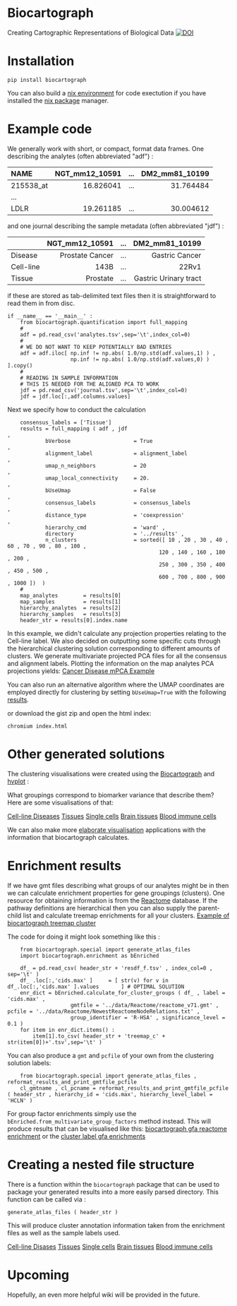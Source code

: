 # Biocartograph
Creating Cartographic Representations of Biological Data
[![DOI](https://zenodo.org/badge/578172132.svg)](https://zenodo.org/badge/latestdoi/578172132)

# Installation
```
pip install biocartograph
```
You can also build a [nix environment](https://github.com/rictjo/versioned-nix-environments/blob/main/env/versioned_R_and_Python.nix) for code exectution if you have installed the [nix package](https://nixos.org/download.html) manager.

# Example code
We generally work with short, or compact, format data frames. One describing the analytes (often abbreviated "adf") :

|NAME       |NGT_mm12_10591 | ... | DM2_mm81_10199 |
|:---       |           ---:|:---:|            ---:|
|215538_at  |    16.826041 | ... | 31.764484       |
|...        |              |     |                 |
|LDLR       |   19.261185  | ... | 30.004612       |

and one journal describing the sample metadata (often abbreviated "jdf") :

|      |NGT_mm12_10591 | ... | DM2_mm81_10199 |
|:---    |         ---:|:---:|            ---:|
| Disease  |  Prostate Cancer  | ... | Gastric Cancer |
| Cell-line| 143B   | ... | 22Rv1 |
| Tissue |  Prostate | ... | Gastric Urinary tract |

if these are stored as tab-delimited text files then it is straightforward to read them in from disc.
```
if __name__ == '__main__' :
    from biocartograph.quantification import full_mapping
    #
    adf = pd.read_csv('analytes.tsv',sep='\t',index_col=0)
    #
    # WE DO NOT WANT TO KEEP POTENTIALLY BAD ENTRIES 
    adf = adf.iloc[ np.inf != np.abs( 1.0/np.std(adf.values,1) ) ,
                    np.inf != np.abs( 1.0/np.std(adf.values,0) ) ].copy()
    #
    # READING IN SAMPLE INFORMATION
    # THIS IS NEEDED FOR THE ALIGNED PCA TO WORK
    jdf = pd.read_csv('journal.tsv',sep='\t',index_col=0)
    jdf = jdf.loc[:,adf.columns.values]
```

Next we specify how to conduct the calculation
```
    consensus_labels = ['Tissue']
    results = full_mapping ( adf , jdf                                  ,
            bVerbose                    = True                          ,
            alignment_label             = alignment_label               ,
            umap_n_neighbors            = 20                            ,
            umap_local_connectivity     = 20.                           ,
            bUseUmap                    = False                         ,
            consensus_labels            = consensus_labels              ,
            distance_type               = 'coexpression'                ,
            hierarchy_cmd               = 'ward' ,
            directory                   = '../results' ,
            n_clusters                  = sorted([ 10 , 20 , 30 , 40 , 60 , 70 , 90 , 80 , 100 ,
                                                120 , 140 , 160 , 180 , 200 ,
                                                250 , 300 , 350 , 400 , 450 , 500 ,
                                                600 , 700 , 800 , 900 , 1000 ])  )
    #
    map_analytes        = results[0]
    map_samples         = results[1]
    hierarchy_analytes  = results[2]
    hierarchy_samples   = results[3]
    header_str = results[0].index.name
```
In this example, we didn't calculate any projection properties relating to the Cell-line label. We also decided on outputting some specific cuts through the hierarchical clustering solution corresponding to different amounts of clusters. We generate multivariate projected PCA files for all the consensus and alignment labels. Plotting the information on the map analytes PCA projections yields:
[Cancer Disease mPCA Example](https://rictjo.github.io/?https://gist.githubusercontent.com/rictjo/ed1d6768f9ffa11ada2a6c5ad75094ca/raw/74dd22f261f9925fd005d539a851ae013df0c574/index.html)

You can also run an alternative algorithm where the UMAP coordinates are employed directly for clustering by setting `bUseUmap=True` with the following [results](https://rictjo.github.io/?https://gist.githubusercontent.com/rictjo/8be5b5a9cc7f06ea7455d6c6ecc11ad8/raw/e00ea663a1218718f542744a939e0b05c604e8ab/index.html).

or download the gist zip and open the html index:
```
chromium index.html
```

# Other generated solutions

The clustering visualisations were created using the [Biocartograph](https://pypi.org/project/biocartograph/) and [hvplot](https://pypi.org/project/hvplot/) :

What groupings correspond to biomarker variance that describe them? Here are some visualisations of that:

[Cell-line Diseases](https://rictjo.github.io/?https://gist.githubusercontent.com/rictjo/786fa0b8706bb02ccb2cd3bba3f5c35d/raw/0ad4261d267f7550ddae1714e16aec8301127af0/index.html)
[Tissues](https://rictjo.github.io/?https://gist.githubusercontent.com/rictjo/f8556c6d5b9f0369138eb194356e2818/raw/cd42c623460f049b39fbc311253526bd0fec0cd5/index.html)
[Single cells](https://rictjo.github.io/?https://gist.githubusercontent.com/rictjo/e7a7c0218e053ec0b631b17a52eb23fc/raw/b5c5b3249e3a0b9698231d424986072e37379ea3/index.html)
[Brain tissues](https://rictjo.github.io/?https://gist.githubusercontent.com/rictjo/cb0d68fb6a853b862806b6ba1cd01ea4/raw/48d1441df9299dd67774529f67e230128603db3e/index.html)
[Blood immune cells](https://rictjo.github.io/?https://gist.githubusercontent.com/rictjo/c55222e45b04b35c48f4506a0d463ba9/raw/885f089ca81d3f8705b70c9666ab168dfcc01188/index.html)

We can also make more [elaborate visualisation](https://rictjo.github.io/?https://gist.githubusercontent.com/rictjo/0609bfb6a6113703155f3c08058d1855/raw/47b27519da996cde17f32e7d386ea527a89eba8a/index.html) applications with the information that biocartograph calculates.

# Enrichment results
If we have gmt files describing what groups of our analytes might be in then we can calculate enrichment properties for gene groupings (clusters). One resource for obtaining information is from the [Reactome](https://reactome.org/download-data) database. If the pathway definitions are hierarchical then you can also supply the parent-child list and calculate treemap enrichments for all your clusters.
[Example of biocartograph treemap cluster](https://rictjo.github.io/?https://gist.githubusercontent.com/rictjo/146ba66109c6554684dc387348d21a82/raw/a32f1e7c80cc6ebe53c33039e2adfb4512e3ce4b/index.html)

The code for doing it might look something like this :
```
    from biocartograph.special import generate_atlas_files
    import biocartograph.enrichment as bEnriched

    df_ = pd.read_csv( header_str + 'resdf_f.tsv' , index_col=0 , sep='\t' )
    df_ .loc[:,'cids.max' ]     = [ str(v) for v in df_.loc[:,'cids.max' ].values       ] # OPTIMAL SOLUTION
    enr_dict = bEnriched.calculate_for_cluster_groups ( df_ , label = 'cids.max' ,
                    gmtfile = '../data/Reactome/reactome_v71.gmt' , pcfile = '../data/Reactome/NewestReactomeNodeRelations.txt' ,
                    group_identifier = 'R-HSA' , significance_level = 0.1 )
    for item in enr_dict.items() :
        item[1].to_csv( header_str + 'treemap_c' + str(item[0])+'.tsv',sep='\t' )
```
You can also produce a `gmt` and `pcfile` of your own from the clustering solution labels:
```
    from biocartograph.special import generate_atlas_files , reformat_results_and_print_gmtfile_pcfile
    cl_gmtname , cl_pcname = reformat_results_and_print_gmtfile_pcfile ( header_str , hierarchy_id = 'cids.max', hierarchy_level_label = 'HCLN' )
```
For group factor enrichments simply use the `bEnriched.from_multivariate_group_factors` method instead. This will produce results that can be visualised like this:
[biocartograph gfa reactome enrichment](https://rictjo.github.io/?https://gist.githubusercontent.com/rictjo/42ec85df088a0c40de339a78322594bd/raw/0725bea467b0c153298655e3a0555670a812e80f/index.html) or the [cluster label gfa enrichments](https://rictjo.github.io/?https://gist.githubusercontent.com/rictjo/5d83a85537839232f34edccde1cdc8e6/raw/40c49013a55213405a6b6609f9ab31c883668d5d/index.html)

# Creating a nested file structure
There is a function within the `biocartograph` package that can be used to package your generated results into a more easily parsed directory. This function can be called via :
```
generate_atlas_files ( header_str )
```
This will produce cluster annotation information taken from the enrichment files as well as the sample labels used.

[Cell-line Disases](https://rictjo.github.io/?https://gist.githubusercontent.com/rictjo/a1224cea00421079992558e58642f2c5/raw/602bf63c9baa9ba5931f93423237ad5189c642b6/index.html)
[Tissues](https://rictjo.github.io/?https://gist.githubusercontent.com/rictjo/09cb0ea4ef04fd8f28b26eb8e15a02db/raw/92264c50a9f17e4771832710d92638fc5b5d6437/index.html) 
[Single cells](https://rictjo.github.io/?https://gist.githubusercontent.com/rictjo/f2f6aeee8574bd39fd5b5a7c3f9fd8bd/raw/bd10e243a3899e0f6e9fc7e80c2669ed1b13d299/index.html)
[Brain tissues](https://rictjo.github.io/?https://gist.githubusercontent.com/rictjo/cc17695a59598c0cdac470b71a08d28f/raw/b73319f437f43490bc1efd71798e86545b9680bc/index.html)
[Blood immune cells](https://rictjo.github.io/?https://gist.githubusercontent.com/rictjo/af637bdec9feb8e37b1d4ea8909f6258/raw/b83108313262d0c4ccef4e7771116e4cfe7566af/index.html)

# Upcoming
Hopefully, an even more helpful wiki will be provided in the future.
